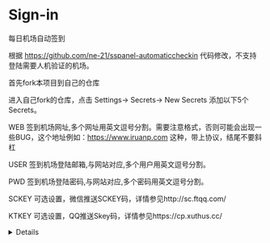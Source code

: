 # Sign-in
每日机场自动签到

根据 https://github.com/ne-21/sspanel-automaticcheckin 代码修改，不支持登陆需要人机验证的机场。

首先fork本项目到自己的仓库

进入自己fork的仓库，点击 Settings-> Secrets-> New Secrets 添加以下5个Secrets。

WEB     签到机场网址,多个网址用英文逗号分割。需要注意格式，否则可能会出现一些BUG，这个地址例如：https://www.iruanp.com 这种，带上协议，结尾不要斜杠

USER    签到机场登陆邮箱,与网站对应,多个用户用英文逗号分割。

PWD     签到机场登陆密码,与网站对应,多个密码用英文逗号分割。

SCKEY   可选设置，微信推送SCKEY码，详情参见http://sc.ftqq.com/

KTKEY   可选设置，QQ推送Skey码，详情参见https://cp.xuthus.cc/

<details>
#单用户版本https://github.com/xiaocao666tzh/Airport-Checkin

| 参数  | 是否必须  | 内容  | 示例  |
| ------------ | ------------ | ------------ | ------------ |
| EMAIL  | 是  | 注册机场所用邮箱  | a@example.com  |
| PASSWORD  | 是  | 注册机场所用密码  | password1  |
| BASE_URL  | 是  | 机场地址  | https://examplea.com  |
| SCKEY  | 否  | Sever酱秘钥  | SCTxxxxxxxxxxxxxx  |
| TGBOT  | 否  | Telegram推送bot  | 5xxxxxxx:xxxxxxxxx  |
| TGUSERID  | 否  | Telegram推送人id  | 8xxxxxxxxx  |

转到`Actions`创建一个workflow，运行一次，以后每天项目都会自动运行。最后，可以到Run sign查看签到情况，同时也会通过Sever酱发送出去。
</details>